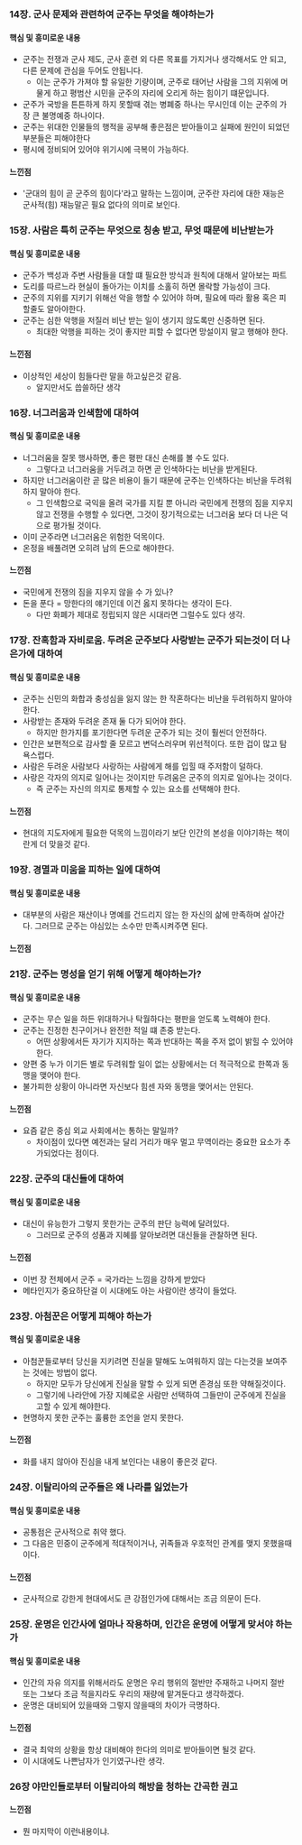 ### 14장. 군사 문제와 관련하여 군주는 무엇을 해야하는가
#### 핵심 및 흥미로운 내용
- 군주는 전쟁과 군사 제도, 군사 훈련 외 다른 목표를 가지거나 생각해서도 안 되고, 다른 문제에 관심을 두어도 안됩니다.
    - 이는 군주가 가져야 할 유일한 기량이며, 군주로 태어난 사람을 그의 지위에 머물게 하고 평범산 시민을 군주의 자리에 오리게 하는 힘이기 떄문입니다.
- 군주가 국방을 튼튼하게 하지 못할때 겪는 병폐중 하나는 무시인데 이는 군주의 가장 큰 불명예중 하나이다.
- 군주는 위대한 인물들의 행적을 공부해 좋은점은 받아들이고 실패에 원인이 되었던 부분들은 피해야한다
- 평시에 정비되어 있어야 위기시에 극복이 가능하다.

#### 느낀점
- '군대의 힘이 곧 군주의 힘이다'라고 말하는 느낌이며, 군주란 자리에 대한 재능은 군사적(힘) 재능말곤 필요 없다의 의미로 보인다.

### 15장. 사람은 특히 군주는 무엇으로 칭송 받고, 무엇 때문에 비난받는가
#### 핵심 및 흥미로운 내용
- 군주가 백성과 주변 사람들을 대할 떄 필요한 방식과 원칙에 대해서 알아보는 파트
- 도리를 따르느라 현실이 돌아가는 이치를 소홀히 하면 몰락할 가능성이 크다.
- 군주의 지위를 지키기 위해선 악을 행할 수 있어야 하며, 필요에 따라 활용 혹은 피할줄도 알아야한다.
- 군주는 심한 악행을 저질러 비난 받는 일이 생기지 않도록만 신중하면 된다.
    - 최대한 악행을 피하는 것이 좋지만 피할 수 없다면 망설이지 말고 행해야 한다.

#### 느낀점
- 이상적인 세상이 힘들다란 말을 하고싶은것 같음.
    - 알지만서도 씁쓸하단 생각

### 16장. 너그러움과 인색함에 대하여
#### 핵심 및 흥미로운 내용
- 너그러움을 잘못 행사하면, 좋은 평판 대신 손해를 볼 수도 있다.
    - 그렇다고 너그러움을 거두려고 하면 곧 인색하다는 비난을 받게된다. 
- 하지만 너그러움이란 곧 많은 비용이 들기 때문에 군주는 인색하다는 비난을 두려워하지 말아야 한다.
    - 그 인색함으로 국익을 올려 국가를 지킬 뿐 아니라 국민에게 전쟁의 짐을 지우지 않고 전쟁을 수행할 수 있다면, 그것이 장기적으로는 너그러움 보다 더 나은 덕으로 평가될 것이다. 
- 이미 군주라면 너그러움은 위험한 덕목이다.
- 온정을 배풀려면 오히려 남의 돈으로 해야한다.

#### 느낀점
- 국민에게 전쟁의 짐을 지우지 않을 수 가 있나?
- 돈을 푼다 = 망한다의 얘기인데 이건 옳지 못하다는 생각이 든다.
    - 다만 화폐가 제대로 정립되지 않은 시대라면 그럴수도 있다 생각.

### 17장. 잔혹함과 자비로움. 두려온 군주보다 사랑받는 군주가 되는것이 더 나은가에 대하여
#### 핵심 및 흥미로운 내용
- 군주는 신민의 화합과 충성심을 잃지 않는 한 작혼하다는 비난을 두려워하지 말아야한다. 
- 사랑받는 존재와 두려운 존재 둘 다가 되어야 한다.
    - 하지만 한가지를 포기한다면 두려운 군주가 되는 것이 훨씬더 안전하다.
- 인간은 보편적으로 감사할 줄 모르고 변덕스러우며 위선적이다. 또한 겁이 많고 탐욕스럽다.
- 사람은 두려운 사람보다 사랑하는 사람에게 해를 입힐 때 주저함이 덜하다.
- 사랑은 각자의 의지로 일어나는 것이지만 두려움은 군주의 의지로 일어나는 것이다.
    - 즉 군주는 자신의 의지로 통제할 수 있는 요소를 선택해야 한다.

#### 느낀점
- 현대의 지도자에게 필요한 덕목의 느낌이라기 보단 인간의 본성을 이야기하는 책이란게 더 맞을것 같다.

### 19장. 경멸과 미움을 피하는 일에 대하여
#### 핵심 및 흥미로운 내용
- 대부분의 사람은 재산이나 명예를 건드리지 않는 한 자신의 삶에 만족하며 살아간다. 그러므로 군주는 야심있는 소수만 만족시켜주면 된다.

#### 느낀점

### 21장. 군주는 명성을 얻기 위해 어떻게 해야하는가?
#### 핵심 및 흥미로운 내용
- 군주는 무슨 일을 하든 위대하거나 탁월하다는 평판을 얻도록 노력해야 한다.
- 군주는 진정한 친구이거나 완전한 적일 떄 존중 받는다.
    - 어떤 상황에서든 자기가 지지하는 쪽과 반대하는 쪽을 주저 없이 밝힐 수 있어야 한다.
- 양편 중 누가 이기든 별로 두려워할 일이 없는 상황에서는 더 적극적으로 한쪽과 동맹을 맺어야 한다.
- 불가피한 상황이 아니라면 자신보다 힘센 자와 동맹을 맺어서는 안된다. 

#### 느낀점
- 요즘 같은 중심 외교 사회에서는 통하는 말일까?
    - 차이점이 있다면 예전과는 달리 거리가 매우 멀고 무역이라는 중요한 요소가 추가되었다는 점이다.

### 22장. 군주의 대신들에 대하여
#### 핵심 및 흥미로운 내용
- 대신이 유능한가 그렇지 못한가는 군주의 판단 능력에 달려있다.
    - 그러므로 군주의 성품과 지혜를 알아보려면 대신들을 관찰하면 된다.

#### 느낀점
- 이번 장 전체에서 군주 = 국가라는 느낌을 강하게 받았다
- 메타인지가 중요하단걸 이 시대에도 아는 사람이란 생각이 들었다.

### 23장. 아첨꾼은 어떻게 피해야 하는가
#### 핵심 및 흥미로운 내용
- 아첨꾼들로부터 당신을 지키려면 진실을 말해도 노여워하지 않는 다는것을 보여주는 것에는 방법이 없다.
    - 하지만 모두가 당신에게 진실을 말할 수 있게 되면 존경심 또한 약해질것이다.
    - 그렇기에 나라안에 가장 지혜로운 사람만 선택하여 그들만이 군주에게 진실을 고할 수 있게 해야한다.
- 현명하지 못한 군주는 훌륭한 조언을 얻지 못한다.

#### 느낀점
- 화를 내지 않아야 진심을 내게 보인다는 내용이 좋은것 같다.

### 24장. 이탈리아의 군주들은 왜 나라를 잃었는가
#### 핵심 및 흥미로운 내용
- 공통점은 군사적으로 취약 했다.
- 그 다음은 민중이 군주에게 적대적이거나, 귀족들과 우호적인 관계를 맺지 못했을때이다.

#### 느낀점
- 군사적으로 강한게 현대에서도 큰 강점인가에 대해서는 조금 의문이 든다.

### 25장. 운명은 인간사에 얼마나 작용하며, 인간은 운명에 어떻게 맞서야 하는가
#### 핵심 및 흥미로운 내용
- 인간의 자유 의지를 위해서라도 운명은 우리 행위의 절반만 주재하고 나머지 절반 또는 그보다 조금 적을지라도 우리의 재량에 맡겨둔다고 생각하겠다.
- 운명은 대비되어 있을때와 그렇지 않을때의 차이가 극명하다. 

#### 느낀점
- 결국 최악의 상황을 항상 대비해야 한다의 의미로 받아들이면 될것 같다.
- 이 시대에도 나쁜남자가 인기였구나란 생각.

### 26장 야만인들로부터 이탈리아의 해방을 청하는 간곡한 권고
#### 느낀점
- 뭔 마지막이 이런내용이냐.
